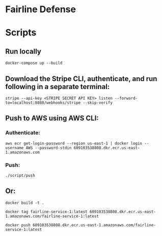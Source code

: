 # Fairline Defense

# Scripts

## Run locally

```
docker-compose up --build
```

## Download the Stripe CLI, authenticate, and run following in a separate terminal:

```
stripe --api-key <STRIPE SECRET API KEY> listen --forward-to=localhost:8080/webhooks/stripe --skip-verify
```

## Push to AWS using AWS CLI:

### Authenticate:

```
aws ecr get-login-password --region us-east-1 | docker login --username AWS --password-stdin 609103538808.dkr.ecr.us-east-1.amazonaws.com
```

### Push:

```
./script/push
```

## Or:

```
docker build -t .
```

```
docker tag fairline-service-1:latest 609103538808.dkr.ecr.us-east-1.amazonaws.com/fairline-service-1:latest
```

```
docker push 609103538808.dkr.ecr.us-east-1.amazonaws.com/fairline-service-1:latest
```
